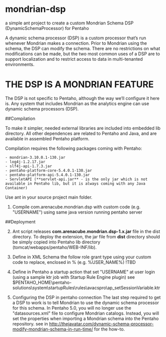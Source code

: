 # mondrian-dsp
a simple ant project to create a custom Mondrian Schema DSP (DynamicSchemaProcessor) for Pentaho

A dynamic schema processor (DSP) is a custom processor that’s run whenever Mondrian makes a connection. Prior to Mondrian using the schema, the DSP can modify the schema. 
There are no restrictions on what modifications can be made, but the two most common uses of a DSP are to support localization and to restrict access to data in multi-tenanted environments. 

THE DSP IS A MONDRIAN FEATURE 
=============================
The DSP is not specific to Pentaho, although the way we’ll configure it here is. Any system that includes Mondrian as the analytics engine can use dynamic schema processors (DSP).

##Compilation

To make it simpler, needed external libraries are included into embedded lib directory. 
All other dependences are related to Pentaho and Java, and are available in assembled Pentaho platform. 

Compilation requires the following packages coming with Pentaho: 

	- mondrian-3.10.0.1-130.jar
    - log4j-1.2.17.jar
    - slf4j-api-1.7.3.jar 
    - pentaho-platform-core-5.4.0.1-130.jar
	- pentaho-platform-api-5.4.0.1-130.jar
	- ServletAPI (**servlet-api.jar** - is the only jar which is not available in Pentaho lib, but it is always coming with any Java Container)

Use ant in your source project main folder. 

1. Compile com.arenacube.mondrian.dsp with custom code (e.g. "USERNAME") using same java version running pentaho server

##Deployment

2. Ant script releases **com.arenacube.mondrian.dsp-1.x.jar** file in the dist directory. To deploy the extension, the jar file from **dist** directory should be simply copied into Pentaho lib directory (tomcat/webapps/pentaho/WEB-INF/lib). 

3. Define in XML Schema the follow role grant type using your custom code to replace, enclosed in % (e.g. %USER_NAME%)
	!TBD
		
4. Define in Pentaho a startup action that set "USERNAME" at user login (using a sample ktr job with Startup Rule Engine plugin)
   see $PENTAHO_HOME\pentaho-solutions\system\startupRules\rules\avacspro\ap_setSessionVariable.ktr
	
5. Configuring the DSP in pentaho connection
	The last step required to get a DSP to work is to tell Mondrian to use the dynamic schema processor for this schema.
	In Pentaho 5.0, you will no longer use the "datasources.xml" file to configure Mondrian catalogs. Instead, you will set 
	the properties when importing a Mondrian schema into the Pentaho repository.
	see in http://thejavatar.com/dynamic-schema-processor-modify-mondrian-schema-in-run-time/ for the how-to.
